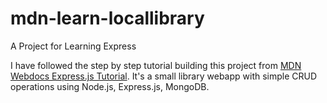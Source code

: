# mdn-learn-locallibrary
A Project for Learning Express

I have followed the step by step tutorial building this project from [MDN Webdocs Express.js Tutorial](https://developer.mozilla.org/en-US/docs/Learn_web_development/Extensions/Server-side/Express_Nodejs). It's a small library webapp with simple CRUD operations using Node.js, Express.js, MongoDB.
